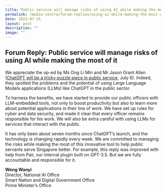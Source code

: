 ```yaml
---
title: Public service will manage risks of using AI while making the most of it
permalink: /media-centre/forum-replies/using-ai-while-making-the-most-of-it/
date: 2023-07-15
layout: post
description: ""
image: ""
---
```

## Forum Reply: Public service will manage risks of using AI while making the most of it

We appreciate the op-ed by Ms Ong Li Min and Mr Jason Grant Allen ([ChatGPT will be a tricky puzzle piece in public service](https://www.straitstimes.com/opinion/chatgpt-will-be-a-tricky-puzzle-piece-in-public-service), July 6). Indeed, they spotted the problems and the potential of using Large Language Models applications (LLMs) like ChatGPT in the public sector.

To harness the benefits, we have started to provide our public officers with LLM-embedded tools, not only to boost productivity but also to learn more about potential applications in their line of work. We have set up rules for cyber and data security, and made it clear that every officer remains responsible for his work. We will also be extra careful with using LLMs for services that interact with the public.

It has only been about seven months since ChatGPT’s launch, and the technology is changing rapidly every week. We are committed to managing the risks while making the most of this innovative tool to help public servants serve Singapore better. For example, this reply was improved with help from Pair, our internal plugin built on GPT-3.5. But we are fully accountable and responsible for it.

**Weng Wanyi**<br>
Director, National AI Office<br>
Smart Nation and Digital Government Office<br>
Prime Minister’s Office
